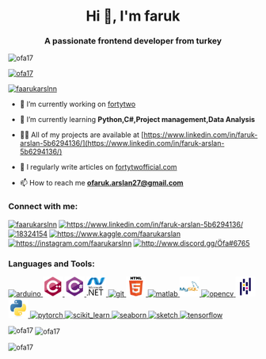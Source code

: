 <h1 align="center">Hi 👋, I'm faruk</h1>
<h3 align="center">A passionate frontend developer from turkey</h3>

<p align="left"> <img src="https://komarev.com/ghpvc/?username=ofa17&label=Profile%20views&color=0e75b6&style=flat" alt="ofa17" /> </p>

<p align="left"> <a href="https://github.com/ryo-ma/github-profile-trophy"><img src="https://github-profile-trophy.vercel.app/?username=ofa17" alt="ofa17" /></a> </p>

<p align="left"> <a href="https://twitter.com/faarukarslnn" target="blank"><img src="https://img.shields.io/twitter/follow/faarukarslnn?logo=twitter&style=for-the-badge" alt="faarukarslnn" /></a> </p>

- 🔭 I’m currently working on [fortytwo](fortytwofficial.com)

- 🌱 I’m currently learning **Python,C#,Project management,Data Analysis**

- 👨‍💻 All of my projects are available at [https://www.linkedin.com/in/faruk-arslan-5b6294136/](https://www.linkedin.com/in/faruk-arslan-5b6294136/)

- 📝 I regularly write articles on [fortytwofficial.com](fortytwofficial.com)

- 📫 How to reach me **ofaruk.arslan27@gmail.com**

<h3 align="left">Connect with me:</h3>
<p align="left">
<a href="https://twitter.com/faarukarslnn" target="blank"><img align="center" src="https://raw.githubusercontent.com/rahuldkjain/github-profile-readme-generator/master/src/images/icons/Social/twitter.svg" alt="faarukarslnn" height="30" width="40" /></a>
<a href="https://linkedin.com/in/https://www.linkedin.com/in/faruk-arslan-5b6294136/" target="blank"><img align="center" src="https://raw.githubusercontent.com/rahuldkjain/github-profile-readme-generator/master/src/images/icons/Social/linked-in-alt.svg" alt="https://www.linkedin.com/in/faruk-arslan-5b6294136/" height="30" width="40" /></a>
<a href="https://stackoverflow.com/users/18324154" target="blank"><img align="center" src="https://raw.githubusercontent.com/rahuldkjain/github-profile-readme-generator/master/src/images/icons/Social/stack-overflow.svg" alt="18324154" height="30" width="40" /></a>
<a href="https://kaggle.com/https://www.kaggle.com/faarukarslan" target="blank"><img align="center" src="https://raw.githubusercontent.com/rahuldkjain/github-profile-readme-generator/master/src/images/icons/Social/kaggle.svg" alt="https://www.kaggle.com/faarukarslan" height="30" width="40" /></a>
<a href="https://instagram.com/https://instagram.com/faarukarslnn" target="blank"><img align="center" src="https://raw.githubusercontent.com/rahuldkjain/github-profile-readme-generator/master/src/images/icons/Social/instagram.svg" alt="https://instagram.com/faarukarslnn" height="30" width="40" /></a>
<a href="https://discord.gg/http://www.discord.gg/Öfa#6765" target="blank"><img align="center" src="https://raw.githubusercontent.com/rahuldkjain/github-profile-readme-generator/master/src/images/icons/Social/discord.svg" alt="http://www.discord.gg/Öfa#6765" height="30" width="40" /></a>
</p>

<h3 align="left">Languages and Tools:</h3>
<p align="left"> <a href="https://www.arduino.cc/" target="_blank" rel="noreferrer"> <img src="https://cdn.worldvectorlogo.com/logos/arduino-1.svg" alt="arduino" width="40" height="40"/> </a> <a href="https://www.w3schools.com/cpp/" target="_blank" rel="noreferrer"> <img src="https://raw.githubusercontent.com/devicons/devicon/master/icons/cplusplus/cplusplus-original.svg" alt="cplusplus" width="40" height="40"/> </a> <a href="https://www.w3schools.com/cs/" target="_blank" rel="noreferrer"> <img src="https://raw.githubusercontent.com/devicons/devicon/master/icons/csharp/csharp-original.svg" alt="csharp" width="40" height="40"/> </a> <a href="https://dotnet.microsoft.com/" target="_blank" rel="noreferrer"> <img src="https://raw.githubusercontent.com/devicons/devicon/master/icons/dot-net/dot-net-original-wordmark.svg" alt="dotnet" width="40" height="40"/> </a> <a href="https://git-scm.com/" target="_blank" rel="noreferrer"> <img src="https://www.vectorlogo.zone/logos/git-scm/git-scm-icon.svg" alt="git" width="40" height="40"/> </a> <a href="https://www.w3.org/html/" target="_blank" rel="noreferrer"> <img src="https://raw.githubusercontent.com/devicons/devicon/master/icons/html5/html5-original-wordmark.svg" alt="html5" width="40" height="40"/> </a> <a href="https://www.mathworks.com/" target="_blank" rel="noreferrer"> <img src="https://upload.wikimedia.org/wikipedia/commons/2/21/Matlab_Logo.png" alt="matlab" width="40" height="40"/> </a> <a href="https://www.mysql.com/" target="_blank" rel="noreferrer"> <img src="https://raw.githubusercontent.com/devicons/devicon/master/icons/mysql/mysql-original-wordmark.svg" alt="mysql" width="40" height="40"/> </a> <a href="https://opencv.org/" target="_blank" rel="noreferrer"> <img src="https://www.vectorlogo.zone/logos/opencv/opencv-icon.svg" alt="opencv" width="40" height="40"/> </a> <a href="https://pandas.pydata.org/" target="_blank" rel="noreferrer"> <img src="https://raw.githubusercontent.com/devicons/devicon/2ae2a900d2f041da66e950e4d48052658d850630/icons/pandas/pandas-original.svg" alt="pandas" width="40" height="40"/> </a> <a href="https://www.python.org" target="_blank" rel="noreferrer"> <img src="https://raw.githubusercontent.com/devicons/devicon/master/icons/python/python-original.svg" alt="python" width="40" height="40"/> </a> <a href="https://pytorch.org/" target="_blank" rel="noreferrer"> <img src="https://www.vectorlogo.zone/logos/pytorch/pytorch-icon.svg" alt="pytorch" width="40" height="40"/> </a> <a href="https://scikit-learn.org/" target="_blank" rel="noreferrer"> <img src="https://upload.wikimedia.org/wikipedia/commons/0/05/Scikit_learn_logo_small.svg" alt="scikit_learn" width="40" height="40"/> </a> <a href="https://seaborn.pydata.org/" target="_blank" rel="noreferrer"> <img src="https://seaborn.pydata.org/_images/logo-mark-lightbg.svg" alt="seaborn" width="40" height="40"/> </a> <a href="https://www.sketch.com/" target="_blank" rel="noreferrer"> <img src="https://www.vectorlogo.zone/logos/sketchapp/sketchapp-icon.svg" alt="sketch" width="40" height="40"/> </a> <a href="https://www.tensorflow.org" target="_blank" rel="noreferrer"> <img src="https://www.vectorlogo.zone/logos/tensorflow/tensorflow-icon.svg" alt="tensorflow" width="40" height="40"/> </a> </p>

<p><img align="left" src="https://github-readme-stats.vercel.app/api/top-langs?username=ofa17&show_icons=true&locale=en&layout=compact" alt="ofa17" /></p>

<p>&nbsp;<img align="center" src="https://github-readme-stats.vercel.app/api?username=ofa17&show_icons=true&locale=en" alt="ofa17" /></p>

<p><img align="center" src="https://github-readme-streak-stats.herokuapp.com/?user=ofa17&" alt="ofa17" /></p>
